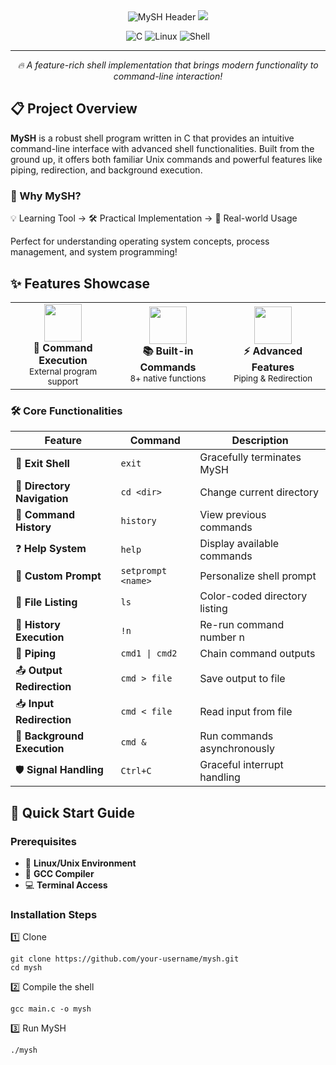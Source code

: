 <div align="center">

<!-- Animated Header -->
<img src="https://readme-typing-svg.herokuapp.com?font=JetBrains+Mono&weight=700&size=50&duration=2000&pause=800&color=00D9FF&center=true&vCenter=true&multiline=true&width=900&height=200&lines=🖥️+MySH+SHELL+🖥️;⚡+Simple+Yet+Powerful+⚡;🚀+Command+Line+Interface+🚀;💻+Written+in+C+💻" alt="MySH Header" />

<!-- Wave Separator -->
<img src="https://capsule-render.vercel.app/api?type=waving&color=00D9FF&height=120&section=header&animation=fadeIn"/>

![C](https://img.shields.io/badge/C-00599C?style=for-the-badge&logo=c&logoColor=white)
![Linux](https://img.shields.io/badge/Linux-FCC624?style=for-the-badge&logo=linux&logoColor=black)
![Shell](https://img.shields.io/badge/Shell_Script-121011?style=for-the-badge&logo=gnu-bash&logoColor=white)

---

*🔥 A feature-rich shell implementation that brings modern functionality to command-line interaction!*

</div>

## 📋 Project Overview

**MySH** is a robust shell program written in C that provides an intuitive command-line interface with advanced shell functionalities. Built from the ground up, it offers both familiar Unix commands and powerful features like piping, redirection, and background execution.

### 🎯 Why MySH?

💡 Learning Tool → 🛠️ Practical Implementation → 🚀 Real-world Usage


Perfect for understanding operating system concepts, process management, and system programming!

## ✨ Features Showcase

<div align="center">

<!-- Feature Cards -->
<table>
<tr>
<td width="33%" align="center">
<img src="https://github.com/TheDudeThatCode/TheDudeThatCode/blob/master/Assets/Developer.gif" width="60"><br>
<b>🎯 Command Execution</b><br>
<sub>External program support</sub>
</td>
<td width="33%" align="center">
<img src="https://github.com/TheDudeThatCode/TheDudeThatCode/blob/master/Assets/Fire.gif" width="60"><br>
<b>📚 Built-in Commands</b><br>
<sub>8+ native functions</sub>
</td>
<td width="33%" align="center">
<img src="https://media.giphy.com/media/26tn33aiTi1jkl6H6/giphy.gif" width="60"><br>
<b>⚡ Advanced Features</b><br>
<sub>Piping & Redirection</sub>
</td>
</tr>
</table>

</div>

### 🛠️ Core Functionalities

| Feature | Command | Description |
|---------|---------|-------------|
| 🚪 **Exit Shell** | `exit` | Gracefully terminates MySH |
| 📂 **Directory Navigation** | `cd <dir>` | Change current directory |
| 📜 **Command History** | `history` | View previous commands |
| ❓ **Help System** | `help` | Display available commands |
| 🎨 **Custom Prompt** | `setprompt <name>` | Personalize shell prompt |
| 📁 **File Listing** | `ls` | Color-coded directory listing |
| 🔄 **History Execution** | `!n` | Re-run command number n |
| 🔗 **Piping** | `cmd1 \| cmd2` | Chain command outputs |
| 📤 **Output Redirection** | `cmd > file` | Save output to file |
| 📥 **Input Redirection** | `cmd < file` | Read input from file |
| 🔄 **Background Execution** | `cmd &` | Run commands asynchronously |
| 🛡️ **Signal Handling** | `Ctrl+C` | Graceful interrupt handling |

## 🚀 Quick Start Guide

### Prerequisites
- 🐧 **Linux/Unix Environment**
- 🔧 **GCC Compiler**
- 💻 **Terminal Access**

### Installation Steps

1️⃣ Clone 
```
git clone https://github.com/your-username/mysh.git
cd mysh
```
2️⃣ Compile the shell
```
gcc main.c -o mysh
```
3️⃣ Run MySH
```
./mysh
```
